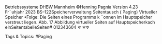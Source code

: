 Betriebssysteme DHBW Mannheim ©Henning Pagnia Version 4.23 Fr¨uhjahr 2023 BS–122Speicherverwaltung Seitentausch ( Paging) Virtueller Speicher
•Folge: Die Seiten eines Programms k ¨onnen im Hauptspeicher verstreut liegen.
Abb. 17 Abbildung virtueller Seiten auf Hauptspeicherkach elnSeitentabelleSeiten# 012343604
✲
✲✲

   Tags & Topics:
   #Paging